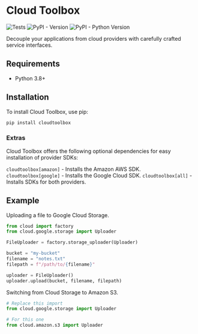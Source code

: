# Cloud Toolbox

![Tests](https://github.com/DotzInc/cloud-toolbox/actions/workflows/tests.yml/badge.svg?event=push)
![PyPI - Version](https://img.shields.io/pypi/v/cloudtoolbox)
![PyPI - Python Version](https://img.shields.io/pypi/pyversions/cloudtoolbox)

Decouple your applications from cloud providers with carefully crafted service interfaces.

## Requirements

* Python 3.8+

## Installation

To install Cloud Toolbox, use pip:

```sh
pip install cloudtoolbox
```

### Extras

Cloud Toolbox offers the following optional dependencies for easy installation of provider SDKs:

`cloudtoolbox[amazon]` - Installs the Amazon AWS SDK.
`cloudtoolbox[google]` - Installs the Google Cloud SDK.
`cloudtoolbox[all]` - Installs SDKs for both providers.

## Example

Uploading a file to Google Cloud Storage.

```python
from cloud import factory
from cloud.google.storage import Uploader

FileUploader = factory.storage_uploader(Uploader)

bucket = "my-bucket"
filename = "notes.txt"
filepath = f"/path/to/{filename}"

uploader = FileUploader()
uploader.upload(bucket, filename, filepath)
```

Switching from Cloud Storage to Amazon S3.

```python
# Replace this import
from cloud.google.storage import Uploader

# For this one
from cloud.amazon.s3 import Uploader
```
